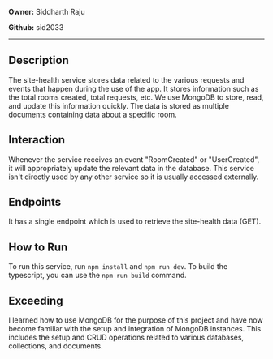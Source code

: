 **Owner:** Siddharth Raju

**Github:** sid2033

---

## Description

The site-health service stores data related to the various requests and events that happen during the use of the app. It stores information such as the total rooms created, total requests, etc. We use MongoDB to store, read, and update this information quickly. The data is stored as multiple documents containing data about a specific room.

## Interaction

Whenever the service receives an event "RoomCreated" or "UserCreated", it will appropriately update the relevant data in the database. This service isn't directly used by any other service so it is usually accessed externally.

## Endpoints

It has a single endpoint which is used to retrieve the site-health data (GET).

## How to Run

To run this service, run `npm install` and `npm run dev`. To build the typescript, you can use the `npm run build` command.

## Exceeding

I learned how to use MongoDB for the purpose of this project and have now become familiar with the setup and integration of MongoDB instances. This includes the setup and CRUD operations related to various databases, collections, and documents.

